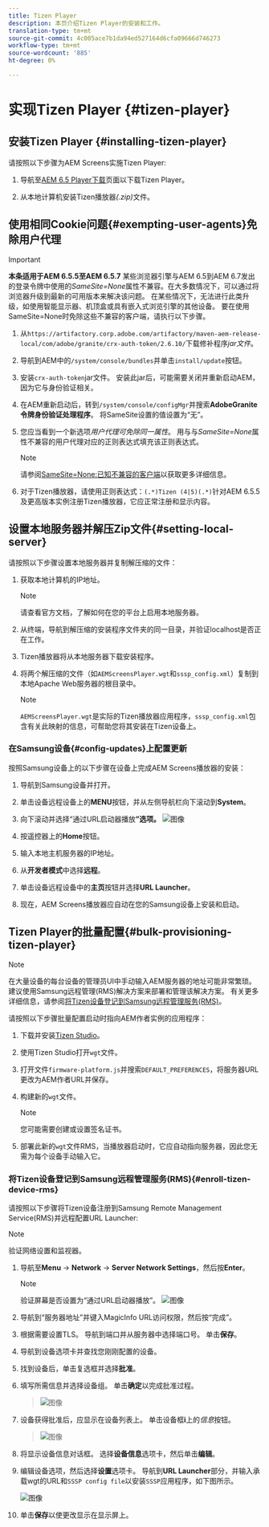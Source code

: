 ```yaml
---
title: Tizen Player
description: 本页介绍Tizen Player的安装和工作。
translation-type: tm+mt
source-git-commit: 4c005ace7b1da94ed527164d6cfa09666d746273
workflow-type: tm+mt
source-wordcount: '885'
ht-degree: 0%

---
```



# 实现Tizen Player {#tizen-player}

## 安装Tizen Player {#installing-tizen-player}

请按照以下步骤为AEM Screens实施Tizen Player:

1. 导航至[AEM 6.5 Player下载](https://download.macromedia.com/screens/)页面以下载Tizen Player。

1. 从本地计算机安装Tizen播放器&#x200B;*(.zip)*&#x200B;文件。

## 使用相同Cookie问题{#exempting-user-agents}免除用户代理

>[!IMPORTANT]
>**本条适用于AEM 6.5.5至AEM 6.5.7**
>某些浏览器引擎与AEM 6.5到AEM 6.7发出的登录令牌中使用的&#x200B;*SameSite=None*&#x200B;属性不兼容。在大多数情况下，可以通过将浏览器升级到最新的可用版本来解决该问题。 在某些情况下，无法进行此类升级，如使用智能显示器、机顶盒或具有嵌入式浏览引擎的其他设备。 要在使用SameSite=None时免除这些不兼容的客户端，请执行以下步骤。

1. 从`https://artifactory.corp.adobe.com/artifactory/maven-aem-release-local/com/adobe/granite/crx-auth-token/2.6.10/`下载修补程序&#x200B;*jar文件*。

1. 导航到AEM中的`/system/console/bundles`并单击`install/update`按钮。

1. 安装`crx-auth-token`jar文件。 安装此jar后，可能需要关闭并重新启动AEM，因为它与身份验证相关。

1. 在AEM重新启动后，转到`/system/console/configMgr`并搜索&#x200B;**AdobeGranite令牌身份验证处理程序**。 将SameSite设置的值设置为“无”。

1. 您应当看到一个新选项&#x200B;*用户代理可免除同一属性*。 用与与&#x200B;*SameSite=None*&#x200B;属性不兼容的用户代理对应的正则表达式填充该正则表达式。
   >[!NOTE]
   >请参阅[SameSite=None:已知不兼容的客户端](https://www.chromium.org/updates/same-site/incompatible-clients)以获取更多详细信息。

1. 对于Tizen播放器，请使用正则表达式：`(.*)Tizen (4|5)(.*)`针对AEM 6.5.5及更高版本实例注册Tizen播放器，它应正常注册和显示内容。


## 设置本地服务器并解压Zip文件{#setting-local-server}

请按照以下步骤设置本地服务器并复制解压缩的文件：

1. 获取本地计算机的IP地址。
   >[!NOTE]
   >请查看官方文档，了解如何在您的平台上启用本地服务器。

1. 从终端，导航到解压缩的安装程序文件夹的同一目录，并验证localhost是否正在工作。

1. Tizen播放器将从本地服务器下载安装程序。

1. 将两个解压缩的文件（如`AEMScreensPlayer.wgt`和`sssp_config.xml`）复制到本地Apache Web服务器的根目录中。

   >[!NOTE]
   >`AEMScreensPlayer.wgt`是实际的Tizen播放器应用程序，`sssp_config.xml`包含有关此映射的信息，可帮助您将其安装在Tizen设备上。

### 在Samsung设备{#config-updates}上配置更新

按照Samsung设备上的以下步骤在设备上完成AEM Screens播放器的安装：

1. 导航到Samsung设备并打开。

1. 单击设备远程设备上的&#x200B;**MENU**&#x200B;按钮，并从左侧导航栏向下滚动到&#x200B;**System**。

1. 向下滚动并选择“通过URL启动器播放&#x200B;**”选项。**
   ![图像](/help/user-guide/assets/tizen/rms-2.png)

1. 按遥控器上的&#x200B;**Home**&#x200B;按钮。

1. 输入本地主机服务器的IP地址。

1. 从&#x200B;**开发者模式**&#x200B;中选择&#x200B;**远程**。

1. 单击设备远程设备中的&#x200B;**主页**&#x200B;按钮并选择&#x200B;**URL Launcher**。

1. 现在，AEM Screens播放器应自动在您的Samsung设备上安装和启动。

## Tizen Player的批量配置{#bulk-provisioning-tizen-player}

>[!NOTE]
>在大量设备的每台设备的管理员UI中手动输入AEM服务器的地址可能非常繁琐。 建议使用Samsung远程管理(RMS)解决方案来部署和管理该解决方案。 有关更多详细信息，请参阅[将Tizen设备登记到Samsung远程管理服务(RMS)](#enroll-tizen-device-rm)。

请按照以下步骤批量配置启动时指向AEM作者实例的应用程序：

1. 下载并安装[Tizen Studio](https://developer.tizen.org/development/tizen-studio/download)。
1. 使用Tizen Studio打开`wgt`文件。
1. 打开文件`firmware-platform.js`并搜索`DEFAULT_PREFERENCES`，将服务器URL更改为AEM作者URL并保存。
1. 构建新的`wgt`文件。

   >[!NOTE]
   >您可能需要创建或设置签名证书。

1. 部署此新的`wgt`文件RMS，当播放器启动时，它应自动指向服务器，因此您无需为每个设备手动输入它。

### 将Tizen设备登记到Samsung远程管理服务(RMS){#enroll-tizen-device-rms}

请按照以下步骤将Tizen设备注册到Samsung Remote Management Service(RMS)并远程配置URL Launcher:

>[!NOTE]
>验证网络设置和监视器。

1. 导航至&#x200B;**Menu** -> **Network** -> **Server Network Settings**，然后按&#x200B;**Enter**。

   >[!NOTE]
   >验证屏幕是否设置为“通过URL启动器播放”。
   >![图像](/help/user-guide/assets/tizen/rms-2.png)

1. 导航到“服务器地址”并键入MagicInfo URL访问权限，然后按“完成”。

1. 根据需要设置TLS。 导航到端口并从服务器中选择端口号。 单击&#x200B;**保存**。

1. 导航到设备选项卡并查找您刚刚配置的设备。

1. 找到设备后，单击复选框并选择&#x200B;**批准**。

1. 填写所需信息并选择设备组。 单击&#x200B;**确定**&#x200B;以完成批准过程。

   >![图像](/help/user-guide/assets/tizen/rms-7.png)

1. 设备获得批准后，应显示在设备列表上。 单击设备框&#x200B;**i**&#x200B;上的&#x200B;*信息*&#x200B;按钮。

   >![图像](/help/user-guide/assets/tizen/rms-6.png)

1. 将显示设备信息对话框。 选择&#x200B;**设备信息**&#x200B;选项卡，然后单击&#x200B;**编辑**。

1. 编辑设备选项，然后选择&#x200B;**设置**&#x200B;选项卡。 导航到&#x200B;**URL Launcher**&#x200B;部分，并输入承载wgt的URL和`SSSP config file`以安装`SSSP`应用程序，如下图所示。

   ![图像](/help/user-guide/assets/tizen/rms-9.png)

1. 单击&#x200B;**保存**&#x200B;以使更改显示在显示屏上。




